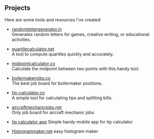 ## Projects

Here are some tools and resources I've created:


- [randomlettergenerator.in](https://www.randomlettergenerator.in/)  
  Generates random letters for games, creative writing, or educational activities.

- [quartilecalculator.net](https://quartilecalculator.net/)  
  A tool to compute quartiles quickly and accurately.

- [midpointcalculator.co](https://midpointcalculator.co/)  
  Calculate the midpoint between two points with this handy tool.

- [boilermakerjobs.co](https://boilermakerjobs.co/)  
  The best job board for boilermaker positions.

- [tip-calculator.co](https://tip-calculator.co/)  
  A simple tool for calculating tips and splitting bills.

- [aircraftmechanicjobs.net](https://aircraftmechanicjobs.net/)  
  Only job board for aircraft mechanic jobs

- [tip calculator app](https://play.google.com/store/apps/details?id=com.tipcalculator.tipcalculator)
  Simple handy mobile app for tip calculator

- [Histogrammaker.net](https://histogrammaker.net)
  easy histogram maker
  
